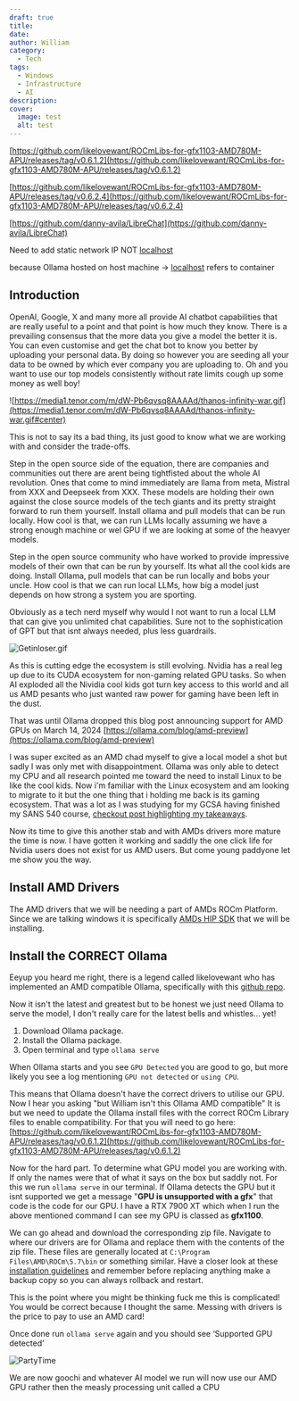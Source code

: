 ```yaml
---
draft: true
title: 
date: 
author: William
category:
  - Tech
tags:
  - Windows
  - Infrastructure
  - AI
description: 
cover:
  image: test
  alt: test
---
```

[https://github.com/likelovewant/ROCmLibs-for-gfx1103-AMD780M-APU/releases/tag/v0.6.1.2](https://github.com/likelovewant/ROCmLibs-for-gfx1103-AMD780M-APU/releases/tag/v0.6.1.2)

[https://github.com/likelovewant/ROCmLibs-for-gfx1103-AMD780M-APU/releases/tag/v0.6.2.4](https://github.com/likelovewant/ROCmLibs-for-gfx1103-AMD780M-APU/releases/tag/v0.6.2.4)

[https://github.com/danny-avila/LibreChat](https://github.com/danny-avila/LibreChat)

Need to add static network IP NOT [localhost](http://localhost)

because Ollama hosted on host machine → [localhost](http://localhost) refers to container


## Introduction

OpenAI, Google, X and many more all provide AI chatbot capabilities that are really useful to a point and that point is how much they know. There is a prevailing consensus that the more data you give a model the better it is. You can even customise and get the chat bot to know you better by uploading your personal data. By doing so however you are seeding all your data to be owned by which ever company you are uploading to. Oh and you want to use our top models consistently without rate limits cough up some money as well boy! 

![https://media1.tenor.com/m/dW-Pb6qvsq8AAAAd/thanos-infinity-war.gif](https://media1.tenor.com/m/dW-Pb6qvsq8AAAAd/thanos-infinity-war.gif#center)

This is not to say its a bad thing, its just good to know what we are working with and consider the trade-offs.

Step in the open source side of the equation, there are companies and communities out there are arent being tightfisted about the whole AI revolution. Ones that come to mind immediately are llama from meta, Mistral from XXX and Deepseek from XXX. These models are holding their own against the close source models of the tech giants and its pretty straight forward to run them yourself. Install ollama and pull models that can be run locally. How cool is that, we can run LLMs locally assuming we have a strong enough machine or wel GPU if we are looking at some of the heavyer models.

Step in the open source community who have worked to provide impressive models of their own that can be run by yourself. Its what all the cool kids are doing. Install Ollama, pull models that can be run locally and bobs your uncle. How cool is that we can run local LLMs, how big a model just depends on how strong a system you are sporting.

Obviously as a tech nerd myself why would I not want to run a local LLM that can give you unlimited chat capabilities. Sure not to the sophistication of GPT but that isnt always needed, plus less guardrails.

![Getinloser.gif](https://media0.giphy.com/media/v1.Y2lkPTc5MGI3NjExOTNxdWJtaXBuY2VndnNkeGpjZmM5cjdkaG81dHNqemdrYnQwcDUyNiZlcD12MV9pbnRlcm5hbF9naWZfYnlfaWQmY3Q9Zw/pyTkBNVthpwp0WVFw0/giphy.gif#center)

As this is cutting edge the ecosystem is still evolving. Nvidia has a real leg up due to its CUDA ecosystem for non-gaming related GPU tasks. So when AI exploded all the Nividia cool kids got turn key access to this world and all us AMD pesants who just wanted raw power for gaming have been left in the dust.

That was until Ollama dropped this blog post announcing support for AMD GPUs on March 14, 2024 [https://ollama.com/blog/amd-preview](https://ollama.com/blog/amd-preview)

I was super excited as an AMD chad myself to give a local model a shot but sadly I was only met with disappointment. Ollama was only able to detect my CPU and all research pointed me toward the need to install Linux to be like the cool kids. Now i'm familiar with the Linux ecosystem and am looking to migrate to it but the one thing that i holding me back is its gaming ecosystem. That was a lot as I was studying for my GCSA having finished my SANS 540 course, [checkout post highlighting my takeaways](./blog/tech/devsecops-lessons-from-sans-540/).

Now its time to give this another stab and with AMDs drivers more mature the time is now. I have gotten it working and saddly the one click life for Nvidia users does not exist for us AMD users. But come young paddyone let me show you the way.

## Install AMD Drivers
The AMD drivers that we will be needing a part of AMDs ROCm Platform. Since we are talking windows it is specifically [AMDs HIP SDK](https://www.amd.com/en/developer/resources/rocm-hub/hip-sdk.html) that we will be installing.

## Install the CORRECT Ollama

Eeyup you heard me right, there is a legend called likelovewant who has implemented an AMD compatible Ollama, specifically with this [github repo](https://github.com/likelovewant/ollama-for-amd/releases).

Now it isn't the latest and greatest but to be honest we just need Ollama to serve the model, I don't really care for the latest bells and whistles… yet! 

1. Download Ollama package.
2. Install the Ollama package.
3. Open terminal and type `ollama serve`

When Ollama starts and you see `GPU Detected` you are good to go, but more likely you see a log mentioning `GPU not detected` or `using CPU`.

This means that Ollama doesn't have the correct drivers to utilise our GPU. Now I hear you asking 
"but William isn't this Ollama AMD compatible"
It is but we need to update the Ollama install files with the correct ROCm Library files to enable compatibility. For that you will need to go here:
[https://github.com/likelovewant/ROCmLibs-for-gfx1103-AMD780M-APU/releases/tag/v0.6.1.2](https://github.com/likelovewant/ROCmLibs-for-gfx1103-AMD780M-APU/releases/tag/v0.6.1.2)

Now for the hard part. To determine what GPU model you are working with. If only the names were that of what it says on the box but saddly not. For this we run `ollama serve` in our terminal.
If Ollama detects the GPU but it isnt supported we get a message "**GPU is unsupported with a gfx**" that code is the code for our GPU. I have a RTX 7900 XT which when I run the above mentioned command I can see my GPU is classed as **gfx1100**. 

We can go ahead and download the corresponding zip file. Navigate to where our drivers are for Ollama and replace them with the contents of the zip file.
These files are generally located at `C:\Program Files\AMD\ROCm\5.7\bin` or something similar.
Have a closer look at these [installation guidelines](https://github.com/likelovewant/ROCmLibs-for-gfx1103-AMD780M-APU) and remember before replacing anything make a backup copy so you can always rollback and restart.

This is the point where you might be thinking fuck me this is complicated! You would be correct because I thought the same. Messing with drivers is the price to pay to use an AMD card!

Once done run `ollama serve` again and you should see ‘Supported GPU detected’

![PartyTime](https://i.giphy.com/zINs6k7lwfawSbLOIc.webp)

We are now goochi and whatever AI model we run will now use our AMD GPU rather then the measly processing unit called a CPU